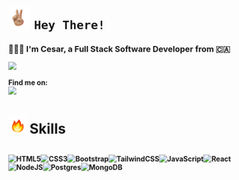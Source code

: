 # <img src="https://github.com/cesar-santamaria/cesar-santamaria/blob/main/.github/images/peace.gif?raw=true" alt="twitter" width="45" height="45"/> `Hey There!` 

### 👨🏽‍💻 I'm Cesar, a Full Stack Software Developer from 🇨🇦

<img src="https://github-readme-stats.vercel.app/api?username=cesar-santamaria&show_icons=true&theme=dark"/>

<b>Find me on:<b>
<br>
[<img src="https://img.shields.io/badge/linkedin-%230077B5.svg?&style=for-the-badge&logo=linkedin&logoColor=white"/>](https://www.linkedin.com/in/cesar-s-23082a1ba)

# <img src="https://github.com/cesar-santamaria/cesar-santamaria/blob/main/.github/images/fire.gif?raw=true" alt="twitter" width="36" height="36"/> Skills 
<br>
<img align="left" src="https://img.shields.io/badge/html5-%23e34f26.svg?&style=for-the-badge&logo=html5&logoColor=white" alt="HTML5"/>
<img align="left" src="https://img.shields.io/badge/css3-%233573b5.svg?&style=for-the-badge&logo=css3&logoColor=white" alt="CSS3"/>
<img align="left" src="https://img.shields.io/badge/Bootstrap-563D7C?style=for-the-badge&logo=bootstrap&logoColor=white" alt="Bootstrap"/>
<img align="left" src="https://img.shields.io/badge/tailwindcss-%2338B2AC.svg?style=for-the-badge&logo=tailwind-css&logoColor=white" alt="TailwindCSS"/>
<img align="left" src="https://img.shields.io/badge/javascript-%23323330.svg?style=for-the-badge&logo=javascript&logoColor=%23F7DF1E" alt="JavaScript"/>
<img align="left" src="https://img.shields.io/badge/react-%2300c4e6.svg?&style=for-the-badge&logo=react&logoColor=white" alt="React"/>
<img align="left" src="https://img.shields.io/badge/node%2Ejs-%2362af43.svg?&style=for-the-badge&logo=node.js&logoColor=white" alt="NodeJS"/>
<img align="left" src="https://img.shields.io/badge/postgres-%23316192.svg?style=for-the-badge&logo=postgresql&logoColor=white" alt="Postgres"/>
<img align="left" src="https://img.shields.io/badge/MongoDB-%234ea94b.svg?style=for-the-badge&logo=mongodb&logoColor=white" alt="MongoDB"/>


